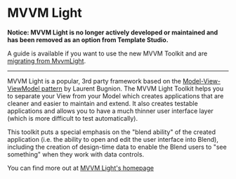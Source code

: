 # MVVM Light

**Notice: MVVM Light is no longer actively developed or maintained and has been removed as an option from Template Studio.**

A guide is available if you want to use the new MVVM Toolkit and are [migrating from MvvmLight](https://docs.microsoft.com/windows/communitytoolkit/mvvm/migratingfrommvvmlight?WT.mc_id=WDIT-MVP-5001397).

---

MVVM Light is a popular, 3rd party framework based on the [Model-View-ViewModel pattern](https://en.wikipedia.org/wiki/Model%E2%80%93view%E2%80%93viewmodel)  by Laurent Bugnion. The MVVM Light Toolkit helps you to separate your View from your Model which creates applications that are cleaner and easier to maintain and extend. It also creates testable applications and allows you to have a much thinner user interface layer (which is more difficult to test automatically).

This toolkit puts a special emphasis on the "blend ability" of the created application (i.e. the ability to open and edit the user interface into Blend), including the creation of design-time data to enable the Blend users to "see something" when they work with data controls.

You can find more out at [MVVM Light's homepage](https://github.com/lbugnion/mvvmlight)
